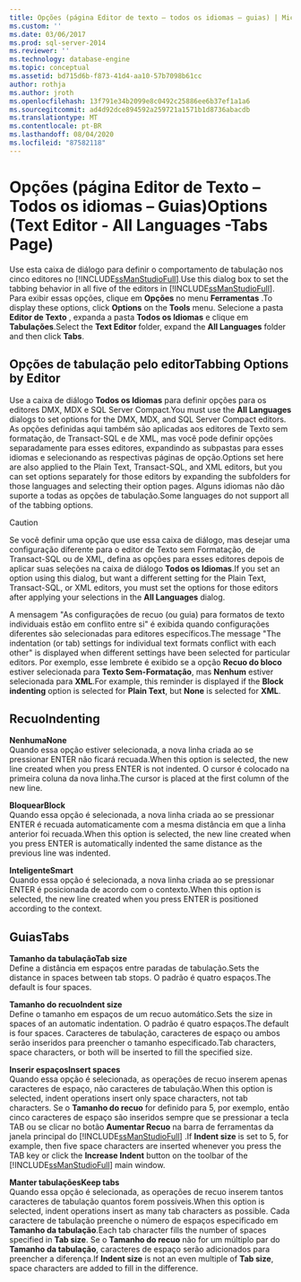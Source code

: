 ```yaml
---
title: Opções (página Editor de texto – todos os idiomas – guias) | Microsoft Docs
ms.custom: ''
ms.date: 03/06/2017
ms.prod: sql-server-2014
ms.reviewer: ''
ms.technology: database-engine
ms.topic: conceptual
ms.assetid: bd715d6b-f873-41d4-aa10-57b7098b61cc
author: rothja
ms.author: jroth
ms.openlocfilehash: 13f791e34b2099e8c0492c25886ee6b37ef1a1a6
ms.sourcegitcommit: ad4d92dce894592a259721a1571b1d8736abacdb
ms.translationtype: MT
ms.contentlocale: pt-BR
ms.lasthandoff: 08/04/2020
ms.locfileid: "87582118"
---
```

# <a name="options-text-editor---all-languages--tabs-page"></a><span data-ttu-id="54308-102">Opções (página Editor de Texto – Todos os idiomas – Guias)</span><span class="sxs-lookup"><span data-stu-id="54308-102">Options (Text Editor - All Languages -Tabs Page)</span></span>
  <span data-ttu-id="54308-103">Use esta caixa de diálogo para definir o comportamento de tabulação nos cinco editores no [!INCLUDE[ssManStudioFull](../includes/ssmanstudiofull-md.md)].</span><span class="sxs-lookup"><span data-stu-id="54308-103">Use this dialog box to set the tabbing behavior in all five of the editors in [!INCLUDE[ssManStudioFull](../includes/ssmanstudiofull-md.md)].</span></span> <span data-ttu-id="54308-104">Para exibir essas opções, clique em **Opções** no menu **Ferramentas** .</span><span class="sxs-lookup"><span data-stu-id="54308-104">To display these options, click **Options** on the **Tools** menu.</span></span> <span data-ttu-id="54308-105">Selecione a pasta **Editor de Texto** , expanda a pasta **Todos os Idiomas** e clique em **Tabulações**.</span><span class="sxs-lookup"><span data-stu-id="54308-105">Select the **Text Editor** folder, expand the **All Languages** folder and then click **Tabs**.</span></span>  
  
## <a name="tabbing-options-by-editor"></a><span data-ttu-id="54308-106">Opções de tabulação pelo editor</span><span class="sxs-lookup"><span data-stu-id="54308-106">Tabbing Options by Editor</span></span>  
 <span data-ttu-id="54308-107">Use a caixa de diálogo **Todos os Idiomas** para definir opções para os editores DMX, MDX e SQL Server Compact.</span><span class="sxs-lookup"><span data-stu-id="54308-107">You must use the **All Languages** dialogs to set options for the DMX, MDX, and SQL Server Compact editors.</span></span> <span data-ttu-id="54308-108">As opções definidas aqui também são aplicadas aos editores de Texto sem formatação, de Transact-SQL e de XML, mas você pode definir opções separadamente para esses editores, expandindo as subpastas para esses idiomas e selecionando as respectivas páginas de opção.</span><span class="sxs-lookup"><span data-stu-id="54308-108">Options set here are also applied to the Plain Text, Transact-SQL, and XML editors, but you can set options separately for those editors by expanding the subfolders for those languages and selecting their option pages.</span></span> <span data-ttu-id="54308-109">Alguns idiomas não dão suporte a todas as opções de tabulação.</span><span class="sxs-lookup"><span data-stu-id="54308-109">Some languages do not support all of the tabbing options.</span></span>  
  
> [!CAUTION]  
>  <span data-ttu-id="54308-110">Se você definir uma opção que use essa caixa de diálogo, mas desejar uma configuração diferente para o editor de Texto sem Formatação, de Transact-SQL ou de XML, defina as opções para esses editores depois de aplicar suas seleções na caixa de diálogo **Todos os Idiomas**.</span><span class="sxs-lookup"><span data-stu-id="54308-110">If you set an option using this dialog, but want a different setting for the Plain Text, Transact-SQL, or XML editors, you must set the options for those editors after applying your selections in the **All Languages** dialog.</span></span>  
  
 <span data-ttu-id="54308-111">A mensagem "As configurações de recuo (ou guia) para formatos de texto individuais estão em conflito entre si" é exibida quando configurações diferentes são selecionadas para editores específicos.</span><span class="sxs-lookup"><span data-stu-id="54308-111">The message "The indentation (or tab) settings for individual text formats conflict with each other" is displayed when different settings have been selected for particular editors.</span></span> <span data-ttu-id="54308-112">Por exemplo, esse lembrete é exibido se a opção **Recuo do bloco** estiver selecionada para **Texto Sem-Formatação**, mas **Nenhum** estiver selecionada para **XML**.</span><span class="sxs-lookup"><span data-stu-id="54308-112">For example, this reminder is displayed if the **Block indenting** option is selected for **Plain Text**, but **None** is selected for **XML**.</span></span>  
  
## <a name="indenting"></a><span data-ttu-id="54308-113">Recuo</span><span class="sxs-lookup"><span data-stu-id="54308-113">Indenting</span></span>  
 <span data-ttu-id="54308-114">**Nenhuma**</span><span class="sxs-lookup"><span data-stu-id="54308-114">**None**</span></span>  
 <span data-ttu-id="54308-115">Quando essa opção estiver selecionada, a nova linha criada ao se pressionar ENTER não ficará recuada.</span><span class="sxs-lookup"><span data-stu-id="54308-115">When this option is selected, the new line created when you press ENTER is not indented.</span></span> <span data-ttu-id="54308-116">O cursor é colocado na primeira coluna da nova linha.</span><span class="sxs-lookup"><span data-stu-id="54308-116">The cursor is placed at the first column of the new line.</span></span>  
  
 <span data-ttu-id="54308-117">**Bloquear**</span><span class="sxs-lookup"><span data-stu-id="54308-117">**Block**</span></span>  
 <span data-ttu-id="54308-118">Quando essa opção é selecionada, a nova linha criada ao se pressionar ENTER é recuada automaticamente com a mesma distância em que a linha anterior foi recuada.</span><span class="sxs-lookup"><span data-stu-id="54308-118">When this option is selected, the new line created when you press ENTER is automatically indented the same distance as the previous line was indented.</span></span>  
  
 <span data-ttu-id="54308-119">**Inteligente**</span><span class="sxs-lookup"><span data-stu-id="54308-119">**Smart**</span></span>  
 <span data-ttu-id="54308-120">Quando essa opção é selecionada, a nova linha criada ao se pressionar ENTER é posicionada de acordo com o contexto.</span><span class="sxs-lookup"><span data-stu-id="54308-120">When this option is selected, the new line created when you press ENTER is positioned according to the context.</span></span>  
  
## <a name="tabs"></a><span data-ttu-id="54308-121">Guias</span><span class="sxs-lookup"><span data-stu-id="54308-121">Tabs</span></span>  
 <span data-ttu-id="54308-122">**Tamanho da tabulação**</span><span class="sxs-lookup"><span data-stu-id="54308-122">**Tab size**</span></span>  
 <span data-ttu-id="54308-123">Define a distância em espaços entre paradas de tabulação.</span><span class="sxs-lookup"><span data-stu-id="54308-123">Sets the distance in spaces between tab stops.</span></span> <span data-ttu-id="54308-124">O padrão é quatro espaços.</span><span class="sxs-lookup"><span data-stu-id="54308-124">The default is four spaces.</span></span>  
  
 <span data-ttu-id="54308-125">**Tamanho do recuo**</span><span class="sxs-lookup"><span data-stu-id="54308-125">**Indent size**</span></span>  
 <span data-ttu-id="54308-126">Define o tamanho em espaços de um recuo automático.</span><span class="sxs-lookup"><span data-stu-id="54308-126">Sets the size in spaces of an automatic indentation.</span></span> <span data-ttu-id="54308-127">O padrão é quatro espaços.</span><span class="sxs-lookup"><span data-stu-id="54308-127">The default is four spaces.</span></span> <span data-ttu-id="54308-128">Caracteres de tabulação, caracteres de espaço ou ambos serão inseridos para preencher o tamanho especificado.</span><span class="sxs-lookup"><span data-stu-id="54308-128">Tab characters, space characters, or both will be inserted to fill the specified size.</span></span>  
  
 <span data-ttu-id="54308-129">**Inserir espaços**</span><span class="sxs-lookup"><span data-stu-id="54308-129">**Insert spaces**</span></span>  
 <span data-ttu-id="54308-130">Quando essa opção é selecionada, as operações de recuo inserem apenas caracteres de espaço, não caracteres de tabulação.</span><span class="sxs-lookup"><span data-stu-id="54308-130">When this option is selected, indent operations insert only space characters, not tab characters.</span></span> <span data-ttu-id="54308-131">Se o **Tamanho do recuo** for definido para 5, por exemplo, então cinco caracteres de espaço são inseridos sempre que se pressionar a tecla TAB ou se clicar no botão **Aumentar Recuo** na barra de ferramentas da janela principal do [!INCLUDE[ssManStudioFull](../includes/ssmanstudiofull-md.md)] .</span><span class="sxs-lookup"><span data-stu-id="54308-131">If **Indent size** is set to 5, for example, then five space characters are inserted whenever you press the TAB key or click the **Increase Indent** button on the toolbar of the [!INCLUDE[ssManStudioFull](../includes/ssmanstudiofull-md.md)] main window.</span></span>  
  
 <span data-ttu-id="54308-132">**Manter tabulações**</span><span class="sxs-lookup"><span data-stu-id="54308-132">**Keep tabs**</span></span>  
 <span data-ttu-id="54308-133">Quando essa opção é selecionada, as operações de recuo inserem tantos caracteres de tabulação quantos forem possíveis.</span><span class="sxs-lookup"><span data-stu-id="54308-133">When this option is selected, indent operations insert as many tab characters as possible.</span></span> <span data-ttu-id="54308-134">Cada caractere de tabulação preenche o número de espaços especificado em **Tamanho da tabulação**.</span><span class="sxs-lookup"><span data-stu-id="54308-134">Each tab character fills the number of spaces specified in **Tab size**.</span></span> <span data-ttu-id="54308-135">Se o **Tamanho do recuo** não for um múltiplo par do **Tamanho da tabulação**, caracteres de espaço serão adicionados para preencher a diferença.</span><span class="sxs-lookup"><span data-stu-id="54308-135">If **Indent size** is not an even multiple of **Tab size**, space characters are added to fill in the difference.</span></span>  
  
  
